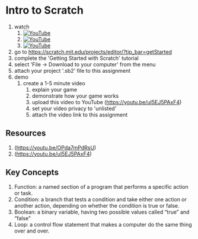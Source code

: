 # Intro to Scratch


1. watch 
	1. [![YouTube](https://i.ytimg.com/vi/fm8r-32PLKE/default.jpg)](https://www.youtube.com/watch?v=fm8r-32PLKE)
	1. [![YouTube](https://i.ytimg.com/vi/SbPHEBZ6cBc/default.jpg)](https://www.youtube.com/watch?v=SbPHEBZ6cBc)
	1. [![YouTube](https://i.ytimg.com/vi/Nha_t8_1Izo/default.jpg)](https://www.youtube.com/watch?v=Nha_t8_1Izo)
2. go to https://scratch.mit.edu/projects/editor/?tip_bar=getStarted
3. complete the 'Getting Started with Scratch' tutorial
4. select 'File -> Download to your computer' from the menu
5. attach your project '.sb2' file to this assignment
6. demo
	1. create a 1-5 minute video
		1. explain your game
		1. demonstrate how your game works
		1. upload this video to YouTube (https://youtu.be/uI5EJ5PAxF4)
		1. set your video privacy to 'unlisted'
		1. attach the video link to this assignment

## Resources
1. (https://youtu.be/OPda7mPdRsU)
2. (https://youtu.be/uI5EJ5PAxF4)

## Key Concepts
1. Function: a named section of a program that performs a specific action or task.
1. Condition: a branch that tests a condition and take either one action or another action, depending on whether the condition is true or false.
1. Boolean: a binary variable, having two possible values called “true” and “false"
1. Loop: a control flow statement that makes a computer do the same thing over and over.
